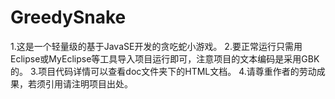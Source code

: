 # GreedySnake
1.这是一个轻量级的基于JavaSE开发的贪吃蛇小游戏。
2.要正常运行只需用Eclipse或MyEclipse等工具导入项目运行即可，注意项目的文本编码是采用GBK的。
3.项目代码详情可以查看doc文件夹下的HTML文档。
4.请尊重作者的劳动成果，若须引用请注明项目出处。